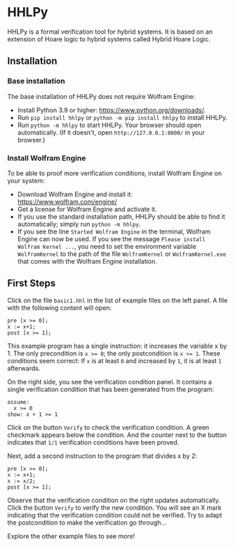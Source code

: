 # HHLPy

HHLPy is a formal verification tool for hybrid systems. It is based on an
extension of Hoare logic to hybrid systems called Hybrid Hoare Logic.

## Installation

### Base installation

The base installation of HHLPy does not require Wolfram Engine:
* Install Python 3.9 or higher: https://www.python.org/downloads/.
* Run `pip install hhlpy` or `python -m pip install hhlpy` to install HHLPy.
* Run `python -m hhlpy` to start HHLPy. Your browser should open automatically. (If it doesn't, open `http://127.0.0.1:8000/` in your browser.)

### Install Wolfram Engine

To be able to proof more verification conditions, install Wolfram Engine on your system:
* Download Wolfram Engine and install it: https://www.wolfram.com/engine/
* Get a license for Wolfram Engine and activate it.
* If you use the standard installation path, HHLPy should be able to
find it automatically; simply run `python -m hhlpy`.
* If you see the line `Started Wolfram Engine` in the terminal, Wolfram Engine can now be used. If you see the message `Please install Wolfram Kernel ...`,
you need to set the environment variable `WolframKernel` to the path of
the file `WolframKernel` or `WolframKernel.exe` that comes with the Wolfram Engine installation.

## First Steps

Click on the file `basic1.hhl` in the list of example files on the left panel. A
file with the following content will open:
```
pre [x >= 0];
x := x+1;
post [x >= 1];
```
This example program has a single instruction: it increases the variable x by 1.
The only precondition is `x >= 0`; the only postcondition is `x >= 1`.
These conditions seem correct: If `x` is at least `0` and increased by `1`, it
is at least `1` afterwards.

On the right side, you see the verification condition panel. It contains a single verification condition that has been generated from the program:
```
assume:
  x >= 0
show: x + 1 >= 1
```
Click on the button `Verify` to check the verification condition. A green checkmark appears below the condition. And the counter next to the button indicates that `1/1` verification conditions have been proved.

Next, add a second instruction to the program that divides x by 2:
```
pre [x >= 0];
x := x+1;
x := x/2;
post [x >= 1];
```
Observe that the verification condition on the right updates automatically.
Click the button `Verify` to verify the new condition. You will see an X mark indicating that the verification condition could not be verified.
Try to adapt the postcondition to make the verification go through...

Explore the other example files to see more!